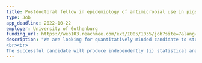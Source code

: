 ```yaml
---
title: Postdoctoral fellow in epidemiology of antimicrobial use in pigs
type: Job
app_deadline: 2022-10-22
employer: University of Gothenburg
funding_url: https://web103.reachmee.com/ext/I005/1035/job?site=7&lang=UK&validator=9b89bead79bb7258ad55c8d75228e5b7&job_id=27233
description: "We are looking for quantitatively minded candidate to study antimicrobial use in pig husbandry in Europe before and after the potential adoption of alternatives to antimicrobials. The candidate will combine geospatial models with livestock demography data, and results from clinical trials on alternatives to antibiotics. The ideal candidate will also bring his/her own research questions to develop in the broad field of epidemiology of AMR. The project is funded by the AVANT consortium.
<br><br>
The successful candidate will produce independently (i) statistical analysis of on-farm antibiotic use datasets and (ii) maps of antimicrobial consumption across Europe. She/he will be expected to attend quarterly online meeting (on-line), as well as yearly consortiums meetings in person."
---
```


